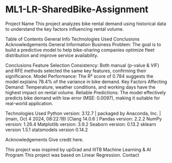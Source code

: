 # ML1-LR-SharedBike-Assignment

Project Name
This project analyzes bike rental demand using historical data to understand the key factors influencing rental volume.

Table of Contents
General Info
Technologies Used
Conclusions
Acknowledgements
General Information
Business Problem: The goal is to build a predictive model to help bike-sharing companies optimize fleet distribution and improve service availability.

Conclusions
Feature Selection Consistency: Both manual (p-value & VIF) and RFE methods selected the same key features, confirming their significance.
Model Performance: The R² score of 0.784 suggests the model explains 78.4% of the variance in bike demand.
Key Factors Affecting Demand: Temperature, weather conditions, and working days have the highest impact on rental volume.
Reliable Predictions: The model effectively predicts bike demand with low error (MSE: 0.0097), making it suitable for real-world application.

Technologies Used
Python version: 3.12.7 | packaged by Anaconda, Inc. | (main, Oct 4 2024, 08:22:19) [Clang 14.0.6 ]
Pandas version: 2.2.2
NumPy version: 1.26.4
Matplotlib version: 3.9.2
Seaborn version: 0.13.2
sklearn version 1.5.1
statsmodels version 0.14.2

Acknowledgements
Give credit here.

This project was inspired by upGrad and IIITB Machine Learning & AI Program
This project was based on Linear Regression.
Contact
